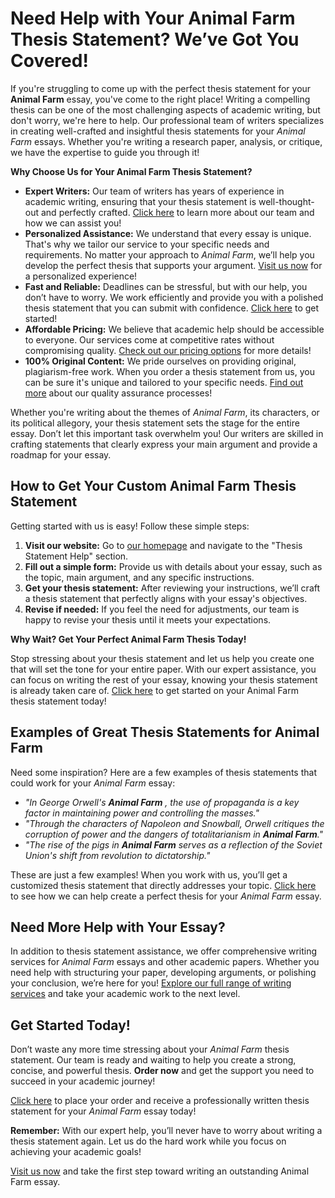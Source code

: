 # Need Help with Your Animal Farm Thesis Statement? We’ve Got You Covered!

If you're struggling to come up with the perfect thesis statement for your **Animal Farm** essay, you've come to the right place! Writing a compelling thesis can be one of the most challenging aspects of academic writing, but don't worry, we're here to help. Our professional team of writers specializes in creating well-crafted and insightful thesis statements for your _Animal Farm_ essays. Whether you're writing a research paper, analysis, or critique, we have the expertise to guide you through it!

**Why Choose Us for Your Animal Farm Thesis Statement?**

- **Expert Writers:** Our team of writers has years of experience in academic writing, ensuring that your thesis statement is well-thought-out and perfectly crafted. [Click here](https://tinyurl.com/topessay?keyword=animal+farm+thesis+statement) to learn more about our team and how we can assist you!
- **Personalized Assistance:** We understand that every essay is unique. That's why we tailor our service to your specific needs and requirements. No matter your approach to _Animal Farm_, we’ll help you develop the perfect thesis that supports your argument. [Visit us now](https://tinyurl.com/topessay?keyword=animal+farm+thesis+statement) for a personalized experience!
- **Fast and Reliable:** Deadlines can be stressful, but with our help, you don’t have to worry. We work efficiently and provide you with a polished thesis statement that you can submit with confidence. [Click here](https://tinyurl.com/topessay?keyword=animal+farm+thesis+statement) to get started!
- **Affordable Pricing:** We believe that academic help should be accessible to everyone. Our services come at competitive rates without compromising quality. [Check out our pricing options](https://tinyurl.com/topessay?keyword=animal+farm+thesis+statement) for more details!
- **100% Original Content:** We pride ourselves on providing original, plagiarism-free work. When you order a thesis statement from us, you can be sure it's unique and tailored to your specific needs. [Find out more](https://tinyurl.com/topessay?keyword=animal+farm+thesis+statement) about our quality assurance processes!

Whether you're writing about the themes of _Animal Farm_, its characters, or its political allegory, your thesis statement sets the stage for the entire essay. Don’t let this important task overwhelm you! Our writers are skilled in crafting statements that clearly express your main argument and provide a roadmap for your essay.

## How to Get Your Custom Animal Farm Thesis Statement

Getting started with us is easy! Follow these simple steps:

1. **Visit our website:** Go to [our homepage](https://tinyurl.com/topessay?keyword=animal+farm+thesis+statement) and navigate to the "Thesis Statement Help" section.
2. **Fill out a simple form:** Provide us with details about your essay, such as the topic, main argument, and any specific instructions.
3. **Get your thesis statement:** After reviewing your instructions, we’ll craft a thesis statement that perfectly aligns with your essay's objectives.
4. **Revise if needed:** If you feel the need for adjustments, our team is happy to revise your thesis until it meets your expectations.

**Why Wait? Get Your Perfect Animal Farm Thesis Today!**

Stop stressing about your thesis statement and let us help you create one that will set the tone for your entire paper. With our expert assistance, you can focus on writing the rest of your essay, knowing your thesis statement is already taken care of. [Click here](https://tinyurl.com/topessay?keyword=animal+farm+thesis+statement) to get started on your Animal Farm thesis statement today!

## Examples of Great Thesis Statements for Animal Farm

Need some inspiration? Here are a few examples of thesis statements that could work for your _Animal Farm_ essay:

- _"In George Orwell's **Animal Farm** , the use of propaganda is a key factor in maintaining power and controlling the masses."_
- _"Through the characters of Napoleon and Snowball, Orwell critiques the corruption of power and the dangers of totalitarianism in **Animal Farm**."_
- _"The rise of the pigs in **Animal Farm** serves as a reflection of the Soviet Union's shift from revolution to dictatorship."_

These are just a few examples! When you work with us, you’ll get a customized thesis statement that directly addresses your topic. [Click here](https://tinyurl.com/topessay?keyword=animal+farm+thesis+statement) to see how we can help create a perfect thesis for your _Animal Farm_ essay.

## Need More Help with Your Essay?

In addition to thesis statement assistance, we offer comprehensive writing services for _Animal Farm_ essays and other academic papers. Whether you need help with structuring your paper, developing arguments, or polishing your conclusion, we’re here for you! [Explore our full range of writing services](https://tinyurl.com/topessay?keyword=animal+farm+thesis+statement) and take your academic work to the next level.

## Get Started Today!

Don’t waste any more time stressing about your _Animal Farm_ thesis statement. Our team is ready and waiting to help you create a strong, concise, and powerful thesis. **Order now** and get the support you need to succeed in your academic journey!

[Click here](https://tinyurl.com/topessay?keyword=animal+farm+thesis+statement) to place your order and receive a professionally written thesis statement for your _Animal Farm_ essay today!

**Remember:** With our expert help, you’ll never have to worry about writing a thesis statement again. Let us do the hard work while you focus on achieving your academic goals!

[Visit us now](https://tinyurl.com/topessay?keyword=animal+farm+thesis+statement) and take the first step toward writing an outstanding Animal Farm essay.
